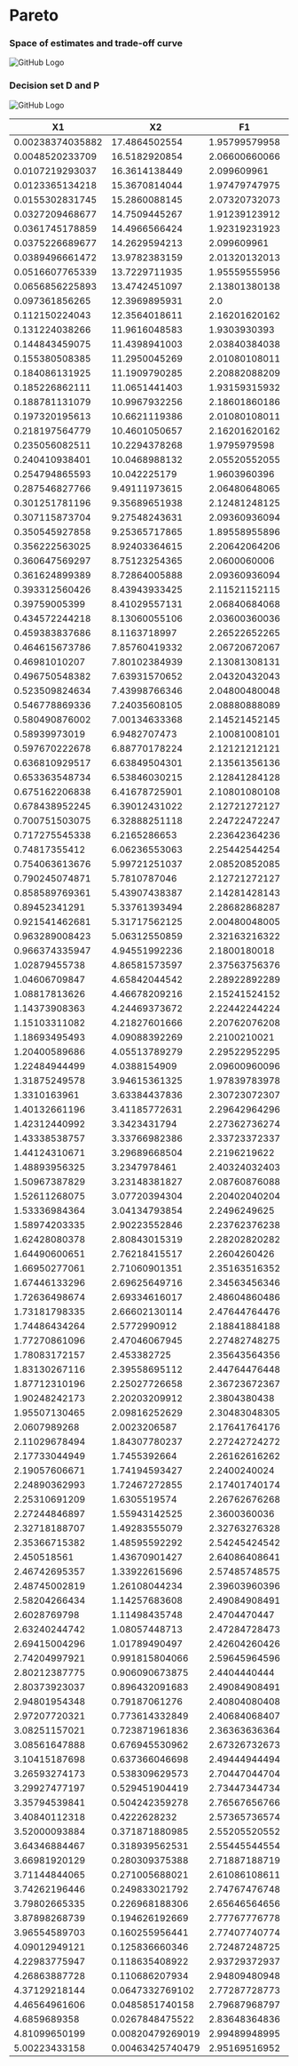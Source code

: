 # Pareto 

### Space of estimates and trade-off curve

![GitHub Logo](images/space_of_estimates_and_trade_off_curve.png)

### Decision set D and P

![GitHub Logo](images/decision_set.png)



|        X1        |        X2        |       F1      |          F2          |
|------------------|------------------|---------------|----------------------|
| 0.00238374035882 |  17.4864502554   | 1.95799579958 |  2.0248874969793373  |
| 0.0048520233709  |  16.5182920854   | 2.06600660066 |  1.9777479879515374  |
| 0.0107219293037  |  16.3614138449   |  2.099609961  |  1.9717195301657355  |
| 0.0123365134218  |  15.3670814044   | 1.97479747975 |  1.8918272382031391  |
| 0.0155302831745  |  15.2860088145   | 2.07320732073 |  1.899148766166638   |
| 0.0327209468677  |  14.7509445267   | 1.91239123912 |  1.8417418188988934  |
| 0.0361745178859  |  14.4966566424   | 1.92319231923 |  1.8260025917982636  |
| 0.0375226689677  |  14.2629594213   |  2.099609961  |  1.8338659437740255  |
| 0.0389496661472  |  13.9782383159   | 2.01320132013 |  1.8030853197602204  |
| 0.0516607765339  |  13.7229711935   | 1.95559555956 |  1.7770896543388872  |
| 0.0656856225893  |  13.4742451097   | 2.13801380138 |  1.7840421031359597  |
|  0.097361856265  |  12.3969895931   |      2.0      |  1.6879713855028076  |
|  0.112150224043  |  12.3564018611   | 2.16201620162 |  1.706911319809346   |
|  0.131224038266  |  11.9616048583   |  1.9303930393 |  1.644501885674413   |
|  0.144843459075  |  11.4398941003   | 2.03840384038 |  1.6213595318525345  |
|  0.155380508385  |  11.2950045269   | 2.01080108011 |  1.6059646652220954  |
|  0.184086131925  |  11.1909790285   | 2.20882088209 |   1.62519342171037   |
|  0.185226862111  |  11.0651441403   | 1.93159315932 |  1.5750913436288778  |
|  0.188781131079  |  10.9967932256   | 2.18601860186 |  1.6073446666077835  |
|  0.197320195613  |  10.6621119386   | 2.01080108011 |  1.5559239566453993  |
|  0.218197564779  |  10.4601050657   | 2.16201620162 |  1.5618809349147504  |
|  0.235056082511  |  10.2294378268   |  1.9795979598 |  1.5156036341320336  |
|  0.240410938401  |  10.0468988132   | 2.05520552055 |  1.5128005655778232  |
|  0.254794865593  |   10.042225179   |  1.9603960396 |  1.4967839510563943  |
|  0.287546827766  |  9.49111973615   | 2.06480648065 |  1.4676965641363893  |
|  0.301251781196  |  9.35689651938   | 2.12481248125 |  1.4655155514698155  |
|  0.307115873704  |  9.27548243631   | 2.09360936094 |  1.453782862545375   |
|  0.350545927858  |  9.25365717865   | 1.89558955896 |  1.4172098253580963  |
|  0.356222563025  |  8.92403364615   | 2.20642064206 |  1.4399883201617403  |
|  0.360647569297  |  8.75123254365   |  2.0600060006 |  1.4024660267490123  |
|  0.361624899389  |  8.72864005888   | 2.09360936094 |  1.405977957535253   |
|  0.393312560426  |  8.43943933425   | 2.11521152115 |  1.3835270761666196  |
|  0.39759005399   |  8.41029557131   | 2.06840684068 |  1.3731742202675532  |
|  0.434572244218  |  8.13060055106   | 2.03600360036 |  1.341762972038972   |
|  0.459383837686  |   8.1163718997   | 2.26522652265 |  1.376270307450941   |
|  0.464615673786  |  7.85760419332   | 2.06720672067 |  1.3216940730892155  |
|  0.46981010207   |  7.80102384939   | 2.13081308131 |  1.3271716119033208  |
|  0.496750548382  |  7.63931570652   | 2.04320432043 |  1.2965201246107707  |
|  0.523509824634  |  7.43998766346   | 2.04800480048 |  1.278054459280404   |
|  0.546778869336  |  7.24035608105   | 2.08880888089 |  1.2659074635909322  |
|  0.580490876002  |  7.00134633368   | 2.14521452145 |  1.2520671027685815  |
|  0.58939973019   |   6.9482707473   | 2.10081008101 |  1.2389237503656458  |
|  0.597670222678  |  6.88770178224   | 2.12121212121 |  1.2364701418089323  |
|  0.636810929517  |  6.63849504301   | 2.13561356136 |  1.2136032226076123  |
|  0.653363548734  |  6.53846030215   | 2.12841284128 |  1.201956335200089   |
|  0.675162206838  |  6.41678725901   | 2.10801080108 |  1.1854474395792467  |
|  0.678438952245  |  6.39012431022   | 2.12721272127 |  1.1862089483217773  |
|  0.700751503075  |  6.32888251118   | 2.24722472247 |  1.2002303833768826  |
|  0.717275545338  |   6.2165286653   | 2.23642364236 |  1.1867476365425071  |
|  0.74817355412   |  6.06236553063   | 2.25442544254 |  1.1732949447923575  |
|  0.754063613676  |  5.99721251037   | 2.08520852085 |  1.1358222858404847  |
|  0.790245074871  |   5.7810787046   | 2.12721272127 |  1.1201920673136136  |
|  0.858589769361  |  5.43907438387   | 2.14281428143 |  1.0844707266389584  |
|  0.89452341291   |  5.33761393494   | 2.28682868287 |  1.0987493580616965  |
|  0.921541462681  |  5.31717562125   | 2.00480048005 |  1.0400424915277968  |
|  0.963289008423  |  5.06312550859   | 2.32163216322 |  1.072723471661134   |
|  0.966374335947  |  4.94551992236   |  2.1800180018 |  1.0335798765677788  |
|  1.02879455738   |  4.86581573597   | 2.37563756376 |  1.0578264607414116  |
|  1.04606709847   |  4.65842044542   | 2.28922892289 |  1.0189731254269834  |
|  1.08817813626   |  4.46678209216   | 2.15241524152 |  0.9680369529830521  |
|  1.14373908363   |  4.24469373672   | 2.22442244224 |  0.9543549115267549  |
|  1.15103311082   |  4.21827601666   | 2.20762076208 |  0.947419015004356   |
|  1.18693495493   |  4.09088392269   |  2.2100210021 |  0.9309695356953727  |
|  1.20400589686   |  4.05513789279   | 2.29522952295 |  0.9431909228088884  |
|  1.22484944499   |   4.0388154909   | 2.09600960096 |  0.8974431527050362  |
|  1.31875249578   |  3.94615361325   | 1.97839783978 |  0.8518337043534139  |
|   1.3310163961   |  3.63384437836   | 2.30723072307 |  0.8879632744803132  |
|  1.40132661196   |  3.41185772631   | 2.29642964296 |  0.8539388852564818  |
|  1.42312440992   |   3.3423431794   | 2.27362736274 |  0.8388572541317973  |
|  1.43338538757   |  3.33766982386   | 2.33723372337 |  0.8512359670546168  |
|  1.44124310671   |  3.29689668504   |  2.2196219622 |  0.8197418500893283  |
|  1.48893956325   |   3.2347978461   | 2.40324032403 |  0.8483330323704878  |
|  1.50967387829   |  3.23148381827   | 2.08760876088 |  0.7744394819873781  |
|  1.52611268075   |  3.07720394304   | 2.20402040204 |  0.7816041873407551  |
|  1.53336984364   |  3.04134793854   |  2.2496249625 |  0.7871285221670092  |
|  1.58974203335   |  2.90223552846   | 2.23762376238 |  0.7617443798228027  |
|  1.62428080378   |  2.80843015319   | 2.28202820282 |  0.7571239415782607  |
|  1.64490600651   |  2.76218415517   |  2.2604260426 |  0.7441798365844425  |
|  1.66950277061   |  2.71060901351   | 2.35163516352 |  0.7566756326720503  |
|  1.67446133296   |  2.69625649716   | 2.34563456346 |  0.753004377911564   |
|  1.72636498674   |  2.69334616017   | 2.48604860486 |  0.7792945726106248  |
|  1.73181798335   |  2.66602130114   | 2.47644764476 |  0.7732907332415868  |
|  1.74486434264   |   2.5772990912   | 2.18841884188 |  0.6925740240199367  |
|  1.77270861096   |  2.47046067945   | 2.27482748275 |  0.6972419773070762  |
|  1.78083172157   |   2.453382725    | 2.35643564356 |  0.7140041393658807  |
|  1.83130267116   |  2.39558695112   | 2.44764476448 |  0.7229264563069497  |
|  1.87712310196   |  2.25027726658   | 2.36723672367 |  0.6800529212333988  |
|  1.90248242173   |  2.20203209912   |  2.3804380438 |  0.6741986134579214  |
|  1.95507130465   |  2.09816252629   | 2.30483048305 |  0.6353939464996667  |
|   2.0607989268   |   2.0023206587   | 2.17641764176 |  0.5753331117503278  |
|  2.11029678494   |  1.84307780237   | 2.27242724272 |  0.5730871847370418  |
|  2.17733044949   |   1.7455392664   | 2.26162616262 |  0.5478009087856464  |
|  2.19057606671   |  1.74194593427   |  2.2400240024 |  0.5395327648393993  |
|  2.24890362993   |  1.72467272855   | 2.17401740174 |  0.5104961987905439  |
|  2.25310691209   |   1.6305519574   | 2.26762676268 |  0.5230156304186764  |
|  2.27244846897   |  1.55943142525   |  2.3600360036 |  0.5361617080134877  |
|  2.32718188707   |  1.49283555079   | 2.32763276328 |  0.5100877007372251  |
|  2.35366715382   |  1.48595592292   | 2.54245424542 |  0.5649353514761959  |
|   2.450518561    |  1.43670901427   | 2.64086408641 |  0.5717802046763634  |
|  2.46742695357   |  1.33922615696   | 2.57485748575 |  0.5381635438084373  |
|  2.48745002819   |  1.26108044234   | 2.39603960396 | 0.47336885257497574  |
|  2.58204266434   |  1.14257683608   | 2.49084908491 | 0.46993142631189677  |
|   2.6028769798   |  1.11498435748   |  2.4704470447 | 0.45677073708204485  |
|  2.63240244742   |  1.08057448713   | 2.47284728473 | 0.44796330818328123  |
|  2.69415004296   |  1.01789490497   | 2.42604260426 |  0.414869802723409   |
|  2.74204997921   |  0.991815804066  | 2.59645964596 |  0.4552392191835244  |
|  2.80212387775   |  0.906090673875  |  2.4404440444 |  0.3850285075264823  |
|  2.80373923037   |  0.896432091683  | 2.49084908491 | 0.39912323828132124  |
|  2.94801954348   |  0.79187061276   | 2.40804080408 |  0.3322103712731881  |
|  2.97207720321   |  0.773614332849  | 2.40684068407 | 0.32472155717345075  |
|  3.08251157021   |  0.723871961836  | 2.36363636364 | 0.28236203894574796  |
|  3.08561647888   |  0.676945530962  | 2.67326732673 |  0.377555059289846   |
|  3.10415187698   |  0.637366046698  | 2.49444944494 |   0.30894363684199   |
|  3.26593274173   |  0.538309629573  | 2.70447044704 |  0.3357722118130848  |
|  3.29927477197   |  0.529451904419  | 2.73447344734 |  0.3387283403608201  |
|  3.35794539841   |  0.504242359278  | 2.76567656766 |  0.3351622324832837  |
|  3.40840112318   |   0.4222628232   | 2.57365736574 | 0.24520133635926378  |
|  3.52000093884   |  0.371871880985  | 2.55205520552 | 0.20689208665622072  |
|  3.64346884467   |  0.318939562531  | 2.55445544554 |  0.1735148498879191  |
|  3.66981920129   |  0.280309375388  | 2.71887188719 | 0.22431916969763233  |
|  3.71144844065   |  0.271005688021  | 2.61086108611 | 0.17289924357574904  |
|  3.74262196446   |  0.249833021792  | 2.74767476748 | 0.21573421079170796  |
|  3.79802665335   |  0.226968188306  | 2.65646564656 | 0.16503964396123294  |
|  3.87898268739   |  0.194626192669  | 2.77767776778 | 0.19052494438287582  |
|  3.96554589703   |  0.160255956441  | 2.77407740774 |  0.1652384177091477  |
|  4.09012949121   |  0.125836660346  | 2.72487248725 | 0.11196150239413694  |
|  4.22983775947   |  0.118635408922  | 2.93729372937 | 0.16933940219686416  |
|  4.26863887728   |  0.110686207934  | 2.94809480948 |  0.1643107263168595  |
|  4.37129218144   | 0.0647332769102  | 2.77287728773 | 0.05733356451666172  |
|  4.46564961606   | 0.0485851740158  | 2.79687968797 | 0.042799862313358084 |
|   4.6859689358   | 0.0267848475522  | 2.83648364836 | 0.003436942688065159 |
|  4.81099650199   | 0.00820479269019 | 2.99489948995 | 0.045218296870332075 |
|  5.00223433158   | 0.00463425740479 | 2.95169516952 | -0.02398385267630765 |
